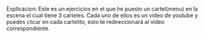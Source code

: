 Explicacion:
Este es un ejercicios en el que he puesto un cartel(menu) en la escena el cual tiene 3 carteles.
Cada uno de ellos es un video de youtube y puedes clicar en cada cartelito, esto te redireccionará
al video correspondiente.
